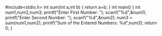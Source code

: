 #include<stdio.h>
int sum(int a,int b)
{
return a+b;
}
int main()
{
int num1,num2,num3;
printf("Enter First Number: ");
scanf("%d",&num1);
printf("Enter Second Number: ");
scanf("%d",&num2);
num3 = sum(num1,num2);
printf("Sum of the Entered Numbers: %d",num3);
return 0;
}
